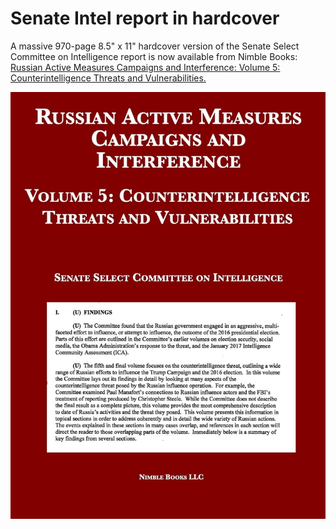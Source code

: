 # Senate Intel report in hardcover

A massive 970-page 8.5" x 11" hardcover version of the Senate Select Committee on Intelligence report is now available from Nimble Books: [Russian Active Measures Campaigns and Interference: Volume 5: Counterintelligence Threats and Vulnerabilities.](https://amzn.to/3lAL0ry)

![SCSI Russia report front cover](/assets/images/71hsgrJgFQL.jpg)
